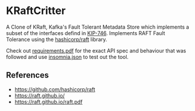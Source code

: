 # KRaftCritter
A Clone of KRaft, Kafka's Fault Tolerant Metadata Store which implements a subset of the interfaces defind in [KIP-746](https://cwiki.apache.org/confluence/display/KAFKA/KIP-746%3A+Revise+KRaft+Metadata+Records#KIP746:ReviseKRaftMetadataRecords-BrokerRegistrationChangeRecord). Implements RAFT Fault Tolerance using the [hashicorp/raft](https://github.com/hashicorp/raft) library.

Check out [requirements.pdf](requirements.pdf) for the exact API spec and behaviour that was followed and use [insomnia.json](https://github.com/Smuzzy-waiii/KRaftCritter/blob/main/KRaft-Insomnia.json) to test out the tool.



## References
  - https://github.com/hashicorp/raft
  - https://raft.github.io/
  - https://raft.github.io/raft.pdf
  
